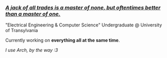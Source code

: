### <ins>*A jack of all trades is a master of none, but oftentimes better than a master of one.*</ins>

"Electrical Engineering & Computer Science" Undergraduate @ University of Transylvania

Currently working on **everything all at the same time**. 

*I use Arch, by the way :3*
